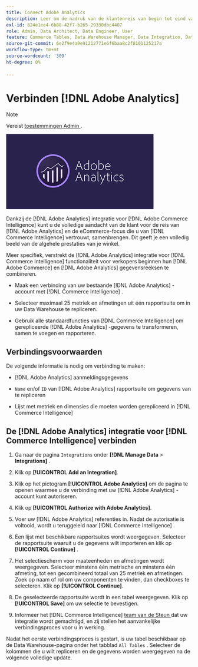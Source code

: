 ```yaml
---
title: Connect Adobe Analytics
description: Leer om de nadruk van de klantenreis van begin tot eind van  [!DNL Adobe Analytics]  en de eCommerce samen te brengen u zich van  [!DNL Commerce Intelligence] baseert.
exl-id: 824e1ee4-6b88-42f7-b265-29330dbc4407
role: Admin, Data Architect, Data Engineer, User
feature: Commerce Tables, Data Warehouse Manager, Data Integration, Data Import/Export
source-git-commit: 6e2f9e4a9e91212771e6f6baa8c2f8101125217a
workflow-type: tm+mt
source-wordcount: '309'
ht-degree: 0%

---
```


# Verbinden [!DNL Adobe Analytics]

>[!NOTE]
>
>Vereist [ toestemmingen Admin ](../../../administrator/user-management/user-management.md).

![](../../../assets/adobe-analytic-slogo.png)

Dankzij de [!DNL Adobe Analytics] integratie voor [!DNL Adobe Commerce Intelligence] kunt u de volledige aandacht van de klant voor de reis van [!DNL Adobe Analytics] en de eCommerce-focus die u van [!DNL Commerce Intelligence] vertrouwt, samenbrengen. Dit geeft je een volledig beeld van de algehele prestaties van je winkel.

Meer specifiek, verstrekt de [!DNL Adobe Analytics] integratie voor [!DNL Commerce Intelligence] functionaliteit voor verkopers beginnen hun [!DNL Adobe Commerce] en [!DNL Adobe Analytics] gegevensreeksen te combineren.

- Maak een verbinding van uw bestaande [!DNL Adobe Analytics] -account met [!DNL Commerce Intelligence] .

- Selecteer maximaal 25 metriek en afmetingen uit één rapportsuite om in uw Data Warehouse te repliceren.

- Gebruik alle standaardfuncties van [!DNL Commerce Intelligence] om gerepliceerde [!DNL Adobe Analytics] -gegevens te transformeren, samen te voegen en rapporteren.

## Verbindingsvoorwaarden

De volgende informatie is nodig om verbinding te maken:

- [!DNL Adobe Analytics] aanmeldingsgegevens

- `Name` en/of `ID` van [!DNL Adobe Analytics] rapportsuite om gegevens van te repliceren

- Lijst met metriek en dimensies die moeten worden gerepliceerd in [!DNL Commerce Intelligence]

## De [!DNL Adobe Analytics] integratie voor [!DNL Commerce Intelligence] verbinden

1. Ga naar de pagina `Integrations` onder **[!DNL Manage Data** > **Integrations]** .

1. Klik op **[!UICONTROL Add an Integration]**.

1. Klik op het pictogram **[!UICONTROL Adobe Analytics]** om de pagina te openen waarmee u de verbinding met uw [!DNL Adobe Analytics] -account kunt autoriseren.

1. Klik op **[!UICONTROL Authorize with Adobe Analytics]**.

1. Voer uw [!DNL Adobe Analytics] referenties in. Nadat de autorisatie is voltooid, wordt u teruggeleid naar [!DNL Commerce Intelligence] .

1. Een lijst met beschikbare rapportsuites wordt weergegeven. Selecteer de rapportsuite waaruit u de gegevens wilt importeren en klik op **[!UICONTROL Continue]** .

1. Het selectiescherm voor maateenheden en afmetingen wordt weergegeven. Selecteer minstens één metrische en minstens één afmeting, tot een gecombineerd totaal van 25 metriek en afmetingen. Zoek op naam of rol om uw componenten te vinden, dan checkboxes te selecteren. Klik op **[!UICONTROL Continue]**.

1. De geselecteerde rapportsuite wordt in een tabel weergegeven. Klik op **[!UICONTROL Save]** om uw selectie te bevestigen.

1. Informeer het [!DNL Commerce Intelligence] [ team van de Steun ](https://experienceleague.adobe.com/docs/commerce-knowledge-base/kb/troubleshooting/miscellaneous/mbi-service-policies.html) dat uw integratie wordt gemachtigd, en zij stellen het aanvankelijke verbindingsproces voor u in werking.

Nadat het eerste verbindingsproces is gestart, is uw tabel beschikbaar op de Data Warehouse-pagina onder het tabblad `All Tables` . Selecteer de kolommen die u wilt repliceren en de gegevens worden weergegeven na de volgende volledige update.
